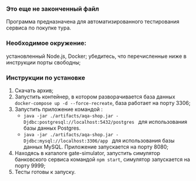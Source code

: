 ### Это еще  не законченный файл

Программа предназначена для автоматизированного тестирования сервиса по покупке тура. 

### Необходимое окружение: 
установленный Node.js, Docker; 
убедитесь, что перечисленные ниже в инструкции порты свободны; 

### Инструкции по установке 
1. Скачать архив;
1. Запустить контейнер, в котором разворачивается база данных `docker-compose up -d --force-recreate`, база работает на порту 3306; 
1. Запустить приложение командой :
    * `java -jar ./artifacts/aqa-shop.jar -Djdbc:postgresql://localhost:5432/postgres ` для использования базы данных Postgres.
    * `java -jar ./artifacts/aqa-shop.jar -Djdbc:mysql://localhost:3306/app ` для использования базы данных MySQL. 
   Приложение запускается на порту 8080; 
1. Находясь в каталоге gate-simulator, запустить симулятор банковского сервиса командой `npm start`, симулятор запускается на порту 9999; 
1. Тесты готовы к запуску.  
